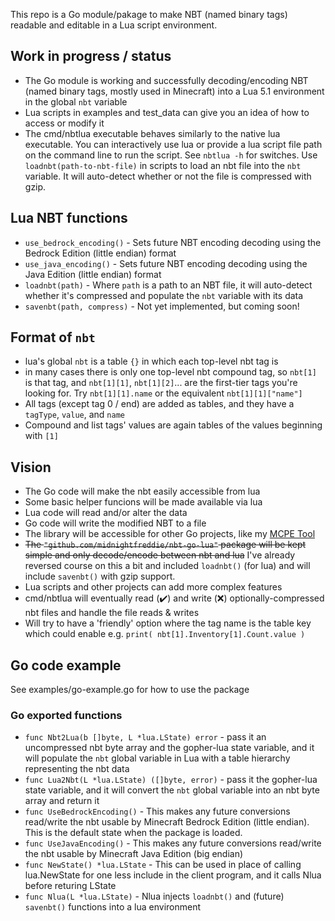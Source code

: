 This repo is a Go module/pakage to make NBT (named binary tags) readable and editable in a Lua script environment.

## Work in progress / status

- The Go module is working and successfully decoding/encoding NBT (named binary
tags, mostly used in Minecraft) into a Lua 5.1 environment in the global `nbt` variable
- Lua scripts in examples and test_data can give you an idea of how to access or modify it
- The cmd/nbtlua executable behaves similarly to the native lua executable. You
can interactively use lua or provide a lua script file path on the command line
to run the script. See `nbtlua -h` for switches. Use `loadnbt(path-to-nbt-file)`
in scripts to load an nbt file into the `nbt` variable. It will auto-detect
whether or not the file is compressed with gzip.

## Lua NBT functions

- `use_bedrock_encoding()` - Sets future NBT encoding decoding using the Bedrock
Edition (little endian) format
- `use_java_encoding()` - Sets future NBT encoding decoding using the Java
Edition (little endian) format
- `loadnbt(path)` - Where `path` is a path to an NBT file, it will auto-detect
whether it's compressed and populate the `nbt` variable with its data
- `savenbt(path, compress)` - Not yet implemented, but coming soon!

## Format of `nbt`

- lua's global `nbt` is a table `{}` in which each top-level nbt tag is
- in many cases there is only one top-level nbt compound tag, so `nbt[1]` is that tag, and `nbt[1][1]`, `nbt[1][2]`... are the first-tier tags you're looking for. Try `nbt[1][1].name` or the equivalent `nbt[1][1]["name"]`
- All tags (except tag 0 / end) are added as tables, and they have a `tagType`, `value`, and `name`
- Compound and list tags' values are again tables of the values beginning with `[1]`

## Vision

- The Go code will make the nbt easily accessible from lua
- Some basic helper funcions will be made available via lua
- Lua code will read and/or alter the data
- Go code will write the modified NBT to a file
- The library will be accessible for other Go projects, like my [MCPE Tool](https://github.com/midnightfreddie/McpeTool)
- ~~The `"github.com/midnightfreddie/nbt-go-lua"` package will be kept simple and only decode/encode between nbt and lua~~ I've already reversed course on this a bit and included `loadnbt()` (for lua) and will include `savenbt()` with gzip support.
- Lua scripts and other projects can add more complex features
- cmd/nbtlua will eventually read (✔️) and write (❌) optionally-compressed nbt files and handle the file reads & writes
- Will try to have a 'friendly' option where the tag name is the table key which could enable e.g. `print( nbt[1].Inventory[1].Count.value )`

## Go code example

See examples/go-example.go for how to use the package

### Go exported functions

- `func Nbt2Lua(b []byte, L *lua.LState) error` - pass it an uncompressed nbt byte array and the gopher-lua state variable, and it will populate the `nbt` global variable in Lua with a table hierarchy representing the nbt data
- `func Lua2Nbt(L *lua.LState) ([]byte, error)` - pass it the gopher-lua state variable, and it will convert the `nbt` global variable into an nbt byte array and return it
- `func UseBedrockEncoding()` - This makes any future conversions read/write the nbt usable by Minecraft Bedrock Edition (little endian). This is the default state when the package is loaded.
- `func UseJavaEncoding()` - This makes any future conversions read/write the nbt usable by Minecraft Java Edition (big endian)
- `func NewState() *lua.LState` - This can be used in place of calling lua.NewState for one less include in the client program, and it calls Nlua before returing LState
- `func Nlua(L *lua.LState)` - Nlua injects `loadnbt()` and (future) `savenbt()` functions into a lua environment
